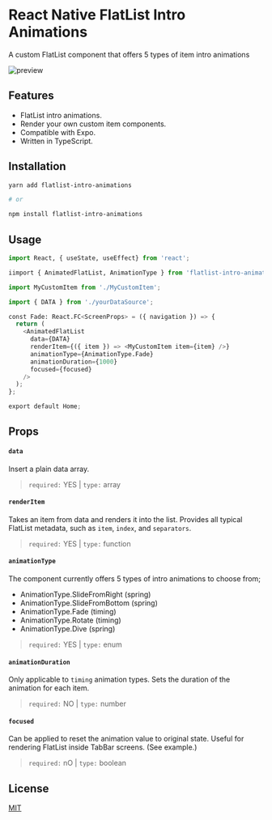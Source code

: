 # React Native FlatList Intro Animations

A custom FlatList component that offers 5 types of item intro animations

![preview](https://github.com/hongkouHenk/flatlist-intro-animations/blob/master/preview.gif)

## Features

- FlatList intro animations.
- Render your own custom item components.
- Compatible with Expo.
- Written in TypeScript.

## Installation

```bash
yarn add flatlist-intro-animations

# or

npm install flatlist-intro-animations
```

## Usage

```python
import React, { useState, useEffect} from 'react';

iimport { AnimatedFlatList, AnimationType } from 'flatlist-intro-animations';

import MyCustomItem from './MyCustomItem';

import { DATA } from './yourDataSource';

const Fade: React.FC<ScreenProps> = ({ navigation }) => {
  return (
    <AnimatedFlatList
      data={DATA}
      renderItem={({ item }) => <MyCustomItem item={item} />}
      animationType={AnimationType.Fade}
      animationDuration={1000}
      focused={focused}
    />
  );
};

export default Home;
```

## Props

#### `data`

Insert a plain data array.

> `required:` YES | `type:` array

#### `renderItem`

Takes an item from data and renders it into the list. Provides all typical FlatList metadata, such as `item`, `index`, and `separators`.

> `required:` YES | `type:` function

#### `animationType`

The component currently offers 5 types of intro animations to choose from;

- AnimationType.SlideFromRight (spring)
- AnimationType.SlideFromBottom (spring)
- AnimationType.Fade (timing)
- AnimationType.Rotate (timing)
- AnimationType.Dive (spring)

> `required:` YES | `type:` enum

#### `animationDuration`

Only applicable to `timing` animation types. Sets the duration of the animation for each item.

> `required:` NO | `type:` number

#### `focused`

Can be applied to reset the animation value to original state. Useful for rendering FlatList inside TabBar screens. (See example.)

> `required:` nO | `type:` boolean

## License

[MIT](https://choosealicense.com/licenses/mit/)
